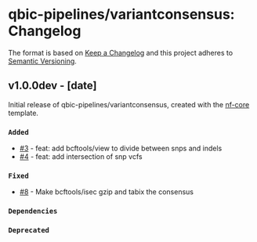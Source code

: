 # qbic-pipelines/variantconsensus: Changelog

The format is based on [Keep a Changelog](https://keepachangelog.com/en/1.0.0/)
and this project adheres to [Semantic Versioning](https://semver.org/spec/v2.0.0.html).

## v1.0.0dev - [date]

Initial release of qbic-pipelines/variantconsensus, created with the [nf-core](https://nf-co.re/) template.

### `Added`

- [#3](https://github.com/qbic-pipelines/variantconsensus/pull/3) - feat: add bcftools/view to divide between snps and indels
- [#4](https://github.com/qbic-pipelines/variantconsensus/pull/4) - feat: add intersection of snp vcfs

### `Fixed`

- [#8](https://github.com/qbic-pipelines/variantconsensus/pull/8) - Make bcftools/isec gzip and tabix the consensus

### `Dependencies`

### `Deprecated`
